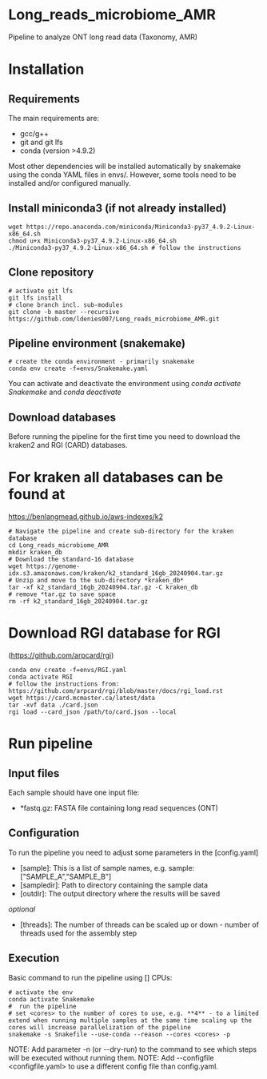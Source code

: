 # Long_reads_microbiome_AMR
Pipeline to analyze ONT long read data (Taxonomy, AMR)

# Installation
## Requirements
The main requirements are:
- gcc/g++
- git and git lfs
- conda (version >4.9.2)

Most other dependencies will be installed automatically by snakemake using the conda YAML files in envs/.
However, some tools need to be installed and/or configured manually.

## Install miniconda3 (if not already installed)
```
wget https://repo.anaconda.com/miniconda/Miniconda3-py37_4.9.2-Linux-x86_64.sh
chmod u+x Miniconda3-py37_4.9.2-Linux-x86_64.sh
./Miniconda3-py37_4.9.2-Linux-x86_64.sh # follow the instructions
```
## Clone repository
```
# activate git lfs
git lfs install
# clone branch incl. sub-modules
git clone -b master --recursive https://github.com/ldenies007/Long_reads_microbiome_AMR.git
```
## Pipeline environment (snakemake)
```
# create the conda environment - primarily snakemake
conda env create -f=envs/Snakemake.yaml
```
You can activate and deactivate the environment using *conda activate Snakemake* and *conda deactivate*

## Download databases
Before running the pipeline for the first time you need to download the kraken2 and RGI (CARD) databases.

# For kraken all databases can be found at 
https://benlangmead.github.io/aws-indexes/k2
```
# Navigate the pipeline and create sub-directory for the kraken database
cd Long_reads_microbiome_AMR
mkdir kraken_db
# Download the standard-16 database
wget https://genome-idx.s3.amazonaws.com/kraken/k2_standard_16gb_20240904.tar.gz
# Unzip and move to the sub-directory *kraken_db*
tar -xf k2_standard_16gb_20240904.tar.gz -C kraken_db
# remove *tar.gz to save space
rm -rf k2_standard_16gb_20240904.tar.gz
```
# Download RGI database for RGI 
(https://github.com/arpcard/rgi)
```
conda env create -f=envs/RGI.yaml
conda activate RGI
# follow the instructions from: https://github.com/arpcard/rgi/blob/master/docs/rgi_load.rst
wget https://card.mcmaster.ca/latest/data
tar -xvf data ./card.json
rgi load --card_json /path/to/card.json --local
```

# Run pipeline
## Input files
Each sample should have one input file:
- *fastq.gz: FASTA file containing long read sequences (ONT)
## Configuration
To run the pipeline you need to adjust some parameters in the [config.yaml]
- [sample]:  This is a list of sample names, e.g. sample: ["SAMPLE_A","SAMPLE_B"]
- [sampledir]: Path to directory containing the sample data
- [outdir]: The output directory where the results will be saved

*optional*
- [threads]: The number of threads can be scaled up or down - number of threads used for the assembly step

## Execution
Basic command to run the pipeline using [<cores>] CPUs:
```
# activate the env
conda activate Snakemake
#  run the pipeline
# set <cores> to the number of cores to use, e.g. **4** - to a limited extend when running multiple samples at the same time scaling up the cores will increase parallelization of the pipeline
snakemake -s Snakefile --use-conda --reason --cores <cores> -p
```
NOTE: Add parameter -n (or --dry-run) to the command to see which steps will be executed without running them.
NOTE: Add --configfile <configfile.yaml> to use a different config file than config.yaml.



